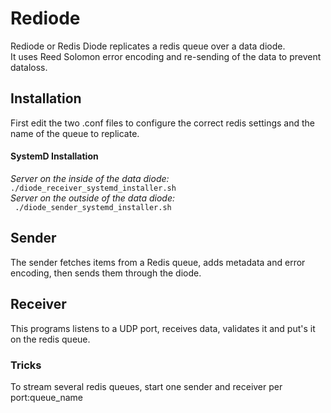 # Rediode #
Rediode or Redis Diode replicates a redis queue over a data diode.  
It uses Reed Solomon error encoding and re-sending of the data to prevent dataloss.  


## Installation ##
First edit the two .conf files to configure the correct redis settings and the name of the queue to replicate.  
#### SystemD Installation ####
*Server on the inside of the data diode:*  
```./diode_receiver_systemd_installer.sh  ```  
*Server on the outside of the data diode:*  
``` ./diode_sender_systemd_installer.sh```  


## Sender ##
The sender fetches items from a Redis queue, adds metadata and error encoding, then sends them through the diode.  

## Receiver ##
This programs listens to a UDP port, receives data, validates it and put's it on the redis queue.


### Tricks ###
To stream several redis queues, start one sender and receiver per port:queue_name  

